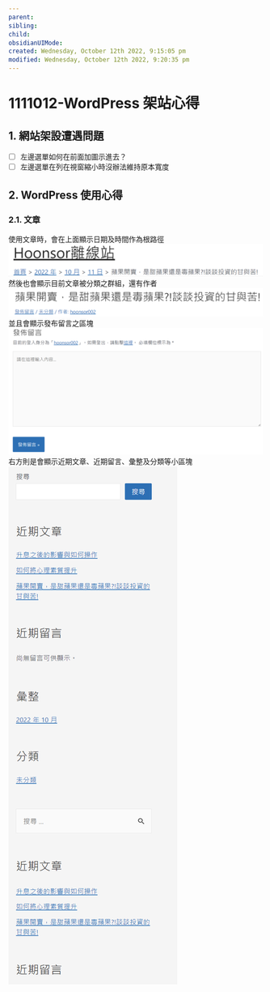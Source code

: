 ```yaml
---
parent: 
sibling: 
child: 
obsidianUIMode: 
created: Wednesday, October 12th 2022, 9:15:05 pm
modified: Wednesday, October 12th 2022, 9:20:35 pm
---
```

# 1111012-WordPress 架站心得
## 1. 網站架設遭遇問題
- [ ] 左邊選單如何在前面加圖示進去？
- [ ] 左邊選單在列在視窗縮小時沒辦法維持原本寬度

## 2. WordPress 使用心得
### 2.1. 文章
使用文章時，會在上面顯示日期及時間作為根路徑
![01|500](https://raw.githubusercontent.com/hoonsor/upgit-Obsidian/main/2022/10/12/upgit_20221012_1665580669.png)
然後也會顯示目前文章被分類之群組，還有作者
![01|500](https://raw.githubusercontent.com/hoonsor/upgit-Obsidian/main/2022/10/12/upgit_20221012_1665580682.png)
並且會顯示發布留言之區塊
![01|500](https://raw.githubusercontent.com/hoonsor/upgit-Obsidian/main/2022/10/12/upgit_20221012_1665580742.png)
右方則是會顯示近期文章、近期留言、彙整及分類等小區塊
![01|200](https://raw.githubusercontent.com/hoonsor/upgit-Obsidian/main/2022/10/12/upgit_20221012_1665580799.png)


